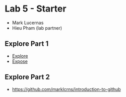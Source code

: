 # Lab 5 - Starter

- Mark Lucernas
- Hieu Pham (lab partner)

## Explore Part 1

- [Explore](https://marklucernas.com/Lab5_Starter/explore.html)
- [Expose](https://marklucernas.com/Lab5_Starter/expose.html)

## Explore Part 2

- https://github.com/marklcrns/introduction-to-github
